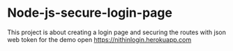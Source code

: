 # Node-js-secure-login-page
This project is about creating a login page and securing the routes with json web token
for the demo open https://nithinlogin.herokuapp.com
